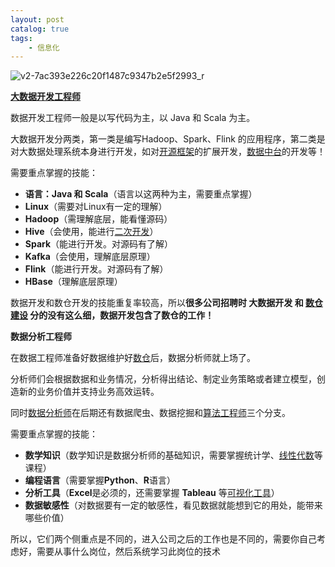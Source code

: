 ```yaml
---
layout: post   	
catalog: true 	
tags:
    - 信息化
---
```


![v2-7ac393e226c20f1487c9347b2e5f2993_r](F:\笔记\博客\文章图片\v2-7ac393e226c20f1487c9347b2e5f2993_r.png)


**[大数据开发工程师](https://www.zhihu.com/search?q=%E5%A4%A7%E6%95%B0%E6%8D%AE%E5%BC%80%E5%8F%91%E5%B7%A5%E7%A8%8B%E5%B8%88&search_source=Entity&hybrid_search_source=Entity&hybrid_search_extra=%7B%22sourceType%22%3A%22answer%22%2C%22sourceId%22%3A1684514950%7D)**

数据开发工程师一般是以写代码为主，以 Java 和 Scala 为主。

大数据开发分两类，第一类是编写Hadoop、Spark、Flink 的应用程序，第二类是对大数据处理系统本身进行开发，如对[开源框架](https://www.zhihu.com/search?q=%E5%BC%80%E6%BA%90%E6%A1%86%E6%9E%B6&search_source=Entity&hybrid_search_source=Entity&hybrid_search_extra=%7B%22sourceType%22%3A%22answer%22%2C%22sourceId%22%3A1684514950%7D)的扩展开发，[数据中台](https://www.zhihu.com/search?q=%E6%95%B0%E6%8D%AE%E4%B8%AD%E5%8F%B0&search_source=Entity&hybrid_search_source=Entity&hybrid_search_extra=%7B%22sourceType%22%3A%22answer%22%2C%22sourceId%22%3A1684514950%7D)的开发等！

需要重点掌握的技能：

-   **语言：Java 和 Scala**（语言以这两种为主，需要重点掌握）
-   **Linux**（需要对Linux有一定的理解）
-   **Hadoop**（需理解底层，能看懂源码）
-   **Hive**（会使用，能进行[二次开发](https://www.zhihu.com/search?q=%E4%BA%8C%E6%AC%A1%E5%BC%80%E5%8F%91&search_source=Entity&hybrid_search_source=Entity&hybrid_search_extra=%7B%22sourceType%22%3A%22answer%22%2C%22sourceId%22%3A1684514950%7D)）
-   **Spark**（能进行开发。对源码有了解）
-   **Kafka**（会使用，理解底层原理）
-   **Flink**（能进行开发。对源码有了解）
-   **HBase**（理解底层原理）

数据开发和数仓开发的技能重复率较高，所以**很多公司招聘时 大数据开发 和 [数仓建设](https://www.zhihu.com/search?q=%E6%95%B0%E4%BB%93%E5%BB%BA%E8%AE%BE&search_source=Entity&hybrid_search_source=Entity&hybrid_search_extra=%7B%22sourceType%22%3A%22answer%22%2C%22sourceId%22%3A1684514950%7D) 分的没有这么细，数据开发包含了数仓的工作！**

**数据分析工程师**

在数据工程师准备好数据维护好[数仓](https://www.zhihu.com/search?q=%E6%95%B0%E4%BB%93&search_source=Entity&hybrid_search_source=Entity&hybrid_search_extra=%7B%22sourceType%22%3A%22answer%22%2C%22sourceId%22%3A1684514950%7D)后，数据分析师就上场了。

分析师们会根据数据和业务情况，分析得出结论、制定业务策略或者建立模型，创造新的业务价值并支持业务高效运转。

同时[数据分析师](https://www.zhihu.com/search?q=%E6%95%B0%E6%8D%AE%E5%88%86%E6%9E%90%E5%B8%88&search_source=Entity&hybrid_search_source=Entity&hybrid_search_extra=%7B%22sourceType%22%3A%22answer%22%2C%22sourceId%22%3A1684514950%7D)在后期还有数据爬虫、数据挖掘和[算法工程师](https://www.zhihu.com/search?q=%E7%AE%97%E6%B3%95%E5%B7%A5%E7%A8%8B%E5%B8%88&search_source=Entity&hybrid_search_source=Entity&hybrid_search_extra=%7B%22sourceType%22%3A%22answer%22%2C%22sourceId%22%3A1684514950%7D)三个分支。

需要重点掌握的技能：

-   **数学知识**（数学知识是数据分析师的基础知识，需要掌握统计学、[线性代数](https://www.zhihu.com/search?q=%E7%BA%BF%E6%80%A7%E4%BB%A3%E6%95%B0&search_source=Entity&hybrid_search_source=Entity&hybrid_search_extra=%7B%22sourceType%22%3A%22answer%22%2C%22sourceId%22%3A1684514950%7D)等课程）
-   **编程语言**（需要掌握**Python**、**R**语言）
-   **分析工具**（**Excel**是必须的，还需要掌握 **Tableau** 等[可视化工具](https://www.zhihu.com/search?q=%E5%8F%AF%E8%A7%86%E5%8C%96%E5%B7%A5%E5%85%B7&search_source=Entity&hybrid_search_source=Entity&hybrid_search_extra=%7B%22sourceType%22%3A%22answer%22%2C%22sourceId%22%3A1684514950%7D)）
-   **数据敏感性**（对数据要有一定的敏感性，看见数据就能想到它的用处，能带来哪些价值）

所以，它们两个侧重点是不同的，进入公司之后的工作也是不同的，需要你自己考虑好，需要从事什么岗位，然后系统学习此岗位的技术